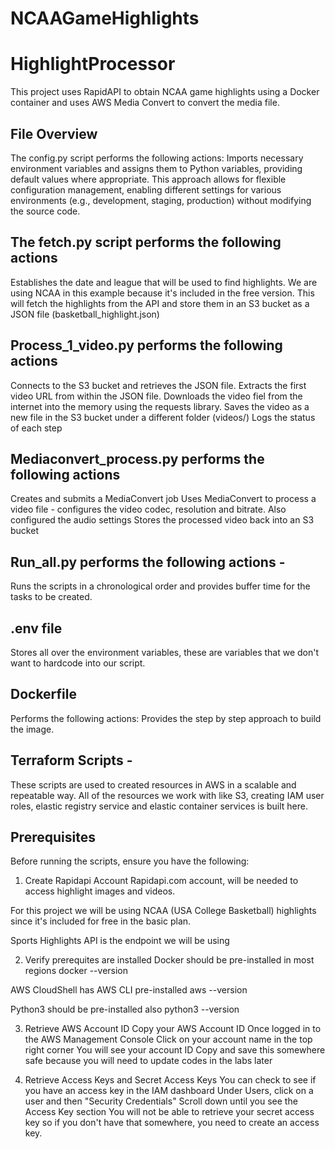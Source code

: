 # NCAAGameHighlights

# HighlightProcessor

This project uses RapidAPI to obtain NCAA game highlights using a Docker container and uses AWS Media Convert to convert the media file.

## File Overview

The config.py script performs the following actions: Imports necessary environment variables and assigns them to Python variables, providing default values where appropriate. This approach allows for flexible configuration management, enabling different settings for various environments (e.g., development, staging, production) without modifying the source code.

## The fetch.py script performs the following actions

Establishes the date and league that will be used to find highlights. We are using NCAA in this example because it's included in the free version. This will fetch the highlights from the API and store them in an S3 bucket as a JSON file (basketball_highlight.json)

## Process_1_video.py performs the following actions

Connects to the S3 bucket and retrieves the JSON file. Extracts the first video URL from within the JSON file. Downloads the video fiel from the internet into the memory using the requests library. Saves the video as a new file in the S3 bucket under a different folder (videos/) Logs the status of each step

## Mediaconvert_process.py performs the following actions

Creates and submits a MediaConvert job Uses MediaConvert to process a video file - configures the video codec, resolution and bitrate. Also configured the audio settings Stores the processed video back into an S3 bucket

## Run_all.py performs the following actions -  

Runs the scripts in a chronological order and provides buffer time for the tasks to be created.

## .env file

Stores all over the environment variables, these are variables that we don't want to hardcode into our script.

## Dockerfile

Performs the following actions: Provides the step by step approach to build the image.

## Terraform Scripts -

These scripts are used to created resources in AWS in a scalable and repeatable way. All of the resources we work with like S3, creating IAM user roles, elastic registry service and elastic container services is built here.

## Prerequisites

Before running the scripts, ensure you have the following:

1. Create Rapidapi Account
Rapidapi.com account, will be needed to access highlight images and videos.

For this project we will be using NCAA (USA College Basketball) highlights since it's included for free in the basic plan.

Sports Highlights API is the endpoint we will be using

2. Verify prerequites are installed
Docker should be pre-installed in most regions docker --version

AWS CloudShell has AWS CLI pre-installed aws --version

Python3 should be pre-installed also python3 --version

3. Retrieve AWS Account ID
Copy your AWS Account ID Once logged in to the AWS Management Console Click on your account name in the top right corner You will see your account ID Copy and save this somewhere safe because you will need to update codes in the labs later

4. Retrieve Access Keys and Secret Access Keys
You can check to see if you have an access key in the IAM dashboard Under Users, click on a user and then "Security Credentials" Scroll down until you see the Access Key section You will not be able to retrieve your secret access key so if you don't have that somewhere, you need to create an access key.
